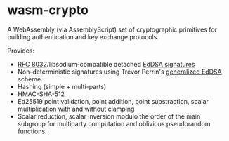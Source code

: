 # wasm-crypto

A WebAssembly (via AssemblyScript) set of cryptographic primitives for building authentication and key exchange protocols.

Provides:


- [RFC 8032](https://tools.ietf.org/html/rfc8032)/libsodium-compatible detached [EdDSA signatures](https://download.libsodium.org/doc/public-key_cryptography/public-key_signatures)
- Non-deterministic signatures using Trevor Perrin's [generalized EdDSA](https://moderncrypto.org/mail-archive/curves/2017/000925.html) scheme
- Hashing (simple + multi-parts)
- HMAC-SHA-512
- Ed25519 point validation, point addition, point substraction, scalar multiplication with and without clamping
- Scalar reduction, scalar inversion modulo the order of the main subgroup for multiparty computation and oblivious pseudorandom functions.
